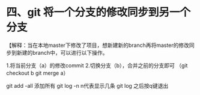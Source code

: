 # 四、git 将一个分支的修改同步到另一个分支

【解释：当在本地master下修改了项目，想新建新的branch再将master的修改同步到新建的branch中，可以进行以下操作。

1.将当前分支（a）的修改commit
2.切换分支（b），合并之前的分支即可 （git checkout b  git merge a）

git add -all 添加所有
git log -n n代表显示几条
git log   之后按q键退出  

